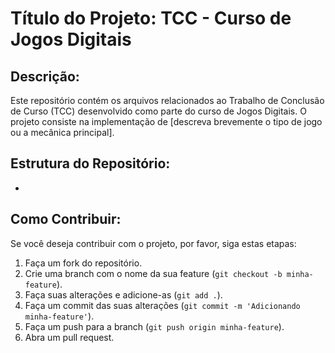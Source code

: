 # Título do Projeto: TCC - Curso de Jogos Digitais

## Descrição:
Este repositório contém os arquivos relacionados ao Trabalho de Conclusão de Curso (TCC) desenvolvido como parte do curso de Jogos Digitais. O projeto consiste na implementação de [descreva brevemente o tipo de jogo ou a mecânica principal].

## Estrutura do Repositório:
- 

## Como Contribuir:
Se você deseja contribuir com o projeto, por favor, siga estas etapas:

1. Faça um fork do repositório.
2. Crie uma branch com o nome da sua feature (`git checkout -b minha-feature`).
3. Faça suas alterações e adicione-as (`git add .`).
4. Faça um commit das suas alterações (`git commit -m 'Adicionando minha-feature'`).
5. Faça um push para a branch (`git push origin minha-feature`).
6. Abra um pull request.
